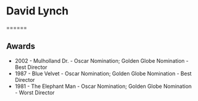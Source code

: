 # David Lynch
======
## Awards
* 2002 - Mulholland Dr. - Oscar Nomination; Golden Globe Nomination - Best Director
* 1987 - Blue Velvet - Oscar Nomination; Golden Globe Nomination - Best Director
* 1981 - The Elephant Man - Oscar Nomination; Golden Globe Nomination - Worst Director
